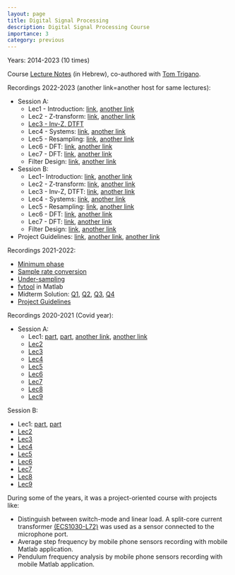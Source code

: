 ```yaml
---
layout: page
title: Digital Signal Processing
description: Digital Signal Processing Course
importance: 3
category: previous
---
```


Years: 2014-2023 (10 times)

Course [Lecture Notes](https://bykhov.github.io/dsp/DSP_Book.pdf) (in Hebrew), co-authored with [Tom Trigano](https://en.sce.ac.il/faculty/tom).

Recordings 2022-2023 (another link=another host for same lectures):
* Session A:
	* Lec1 - Introduction: [link](https://sce-ac-il.zoom.us/rec/share/ewyZsbatN7WCePMsePsFcP2w7-S-g4vf1kWxqmXUVq0KPBsQ0znd64B9G5iIA71r.BDkrWuDwMlomA3zu?startTime=1666530774000), [another link](https://objectstorage.il-jerusalem-1.oraclecloud.com/n/frrgqfrxhcca/b/scevideo/o/b5/b5412d4713131032ad87581e419747f4bf5bb88c.mp4)
	* Lec2 - Z-transform: [link](https://sce-ac-il.zoom.us/rec/share/RyRJN1jeNCZ2VTTl5_OYCTy0C2Oz1q74bZEXcJlolmyv2GGQHk1q8CCDsKiVRshY.8ZmL85TXVZxj1bRK?startTime=1667139112000), [another link](https://objectstorage.il-jerusalem-1.oraclecloud.com/n/frrgqfrxhcca/b/scevideo/o/95/95e350dd83026f0bead4d6de9ef84ed37c035284.mp4)
	* [Lec3 - Inv-Z, DTFT](https://sce-ac-il.zoom.us/rec/share/QsbBMycK7T2W2lkMV8yObDWCN-N77rZslVOEeoG3-cqmw290_GCyRtcnzReoHr1A.tU_JD1zockdOSXMZ?startTime=1667743880000)
	* Lec4 - Systems: [link](https://sce-ac-il.zoom.us/rec/share/j_KI46TDajagtmkwKsXJxenrN2K_0Z9wrvFmnWHOoIK7K5WOpixKxAuZ_b-LHBk3.nMa-1XyauUowrDpi?startTime=1668348713000), [another link](https://objectstorage.il-jerusalem-1.oraclecloud.com/n/frrgqfrxhcca/b/scevideo/o/62/622ee6623e75374640f82f87bc91cb81eb60d259.mp4)
	* Lec5 - Resampling: [link](https://sce-ac-il.zoom.us/rec/share/xu0UtkRhEwotfvgz6Bgw1oVTlWlofd_Waa6_SQJKBWA_wQw8Z2Z3hEkxV_fZFk6W.1yTrzSp4NNLQtz_D?startTime=1668953502000), [another link](https://objectstorage.il-jerusalem-1.oraclecloud.com/n/frrgqfrxhcca/b/scevideo/o/eb/eb6b593c9d4a1d5175a69482992aa70069bce9e4.mp4)
	* Lec6 - DFT: [link](https://sce-ac-il.zoom.us/rec/share/G3ohW4f-UtIdcYiX1DulKtA-Z0iMmutxGOBwJDb9HBqs9YHBNKI_aUSocY_cVwbP.7P-uzCJPTfYk8dtp?startTime=1669558369000), [another link](https://objectstorage.il-jerusalem-1.oraclecloud.com/n/frrgqfrxhcca/b/scevideo/o/cc/ccefc038cfc4f4175b2610a55c1679af0a55b735.mp4)
	* Lec7 - DFT: [link](https://sce-ac-il.zoom.us/rec/share/a7FUJd3HRzfktSfNSySJSsOIvYMSHjsXUaj_WVxhtl3BK_JBsUjHGqYvNyD0k-Jo.8u9QEzhwvoKHEg2K?startTime=1670163217000), [another link](https://objectstorage.il-jerusalem-1.oraclecloud.com/n/frrgqfrxhcca/b/scevideo/o/e4/e497699ff05b85bf7b0d834a7faa7837f6d8c46c.mp4)
	* Filter Design: [link](https://sce-ac-il.zoom.us/rec/share/kEzB9xYRCwpzirx73GisxjybDUSzb46aexNQGKuorNdDmsZaWtZ75xxwYK8X.Hnoae8xhzXJBr0r7?startTime=1670768010000), [another link](https://objectstorage.il-jerusalem-1.oraclecloud.com/n/frrgqfrxhcca/b/scevideo/o/e3/e357b22cd82be4118c01bea2efe549858b15aed4.mp4)
* Session B:
	- Lec1- Introduction: [link](https://sce-ac-il.zoom.us/rec/share/z9ezCBUnXpYzphw7bd-961LOgCHMYM5gXb0fymmBzB-wx7JSZXygssYejD8_7Wu4.lS31N1E0sSqw7J2q?startTime=1666541757000), [another link](https://objectstorage.il-jerusalem-1.oraclecloud.com/n/frrgqfrxhcca/b/scevideo/o/fc/fcf11b59bf1e28c87e80f63ae09e65084af74516.mp4)
	- Lec2 - Z-transform: [link](https://sce-ac-il.zoom.us/rec/share/XIB-Hrf9SCyb9v4Qoqgy2vi0dDm-dZt2_9W6lu4OP9IwCBFFPKqyEYYOZ1M4yMvm.ni3MOd-9LQR3yaY5?startTime=1667150050000), [another link](https://objectstorage.il-jerusalem-1.oraclecloud.com/n/frrgqfrxhcca/b/scevideo/o/7d/7d71f41c475aa3036d0aa0b35d03933c9f89eea5.mp4)
	- Lec3 - Inv-Z, DTFT: [link](https://sce-ac-il.zoom.us/rec/share/ziTki-iPAk0kGiImaDwud8GfKn1o2VNhG56AUQ_RY6_ffH1n4u84lGb98H_i5OCN.G87jzQkr1PfK9gDW?startTime=1667754950000), [another link](https://objectstorage.il-jerusalem-1.oraclecloud.com/n/frrgqfrxhcca/b/scevideo/o/c3/c3194b93956ed6b6c61185a5d8f2581e36995d9b.mp4)
	- Lec4 - Systems: [link](https://sce-ac-il.zoom.us/rec/share/dUhrgsl9iloIUVbvWG_V7FRXtRxJ3dPSDD8ADSJ4b6yvnDKsBkwRrJ3brsJlpWJr.HGP6Ruo1Jt5htMSF?startTime=1668359714000), [another link](https://objectstorage.il-jerusalem-1.oraclecloud.com/n/frrgqfrxhcca/b/scevideo/o/53/53b5682d0b12ec1ef65e0aca3c10e00fc6333fa6.mp4)
	- Lec5 - Resampling: [link](https://sce-ac-il.zoom.us/rec/share/XgBHKahmGb9ORADX_KcpKl_ZZY0b0tJX05cW1_cyYVjXYnYN5wNJJP9VAw7B-54B.q2UCjqVuiZTL0mt7?startTime=1668965061000), [another link](https://objectstorage.il-jerusalem-1.oraclecloud.com/n/frrgqfrxhcca/b/scevideo/o/4e/4e464836f6837663f43acfb3fe6852b2fa31866d.mp4)
	- Lec6 - DFT: [link](https://sce-ac-il.zoom.us/rec/share/vcgo1GGDuZbnWMGT7T3Aq46avHq2KV3t14nWvA-3tYAVmwH30PMtty0Yul0H8F4t.YYRsR2_vM8BC0RR5?startTime=1669569160000), [another link](https://objectstorage.il-jerusalem-1.oraclecloud.com/n/frrgqfrxhcca/b/scevideo/o/4e/4ec137a33b754c069c9d668c08977cec6b8710fe.mp4)
	- Lec7 - DFT: [link](https://sce-ac-il.zoom.us/rec/share/kMijYykBTdM7dSVrTfhrDzMUhJqFw_iYyqO75j001fhakT7Vz6JnIItxeAJvtNkj.1C21AJh9MU_rcnSR?startTime=1670173993000), [another link](https://objectstorage.il-jerusalem-1.oraclecloud.com/n/frrgqfrxhcca/b/scevideo/o/40/40abd9afd42546e42870a99b78dd92021ba6bf51.mp4)
	* Filter Design: [link](https://sce-ac-il.zoom.us/rec/share/-5C1UTRKtzxiH4lAm44bvuwdF54ROJ185J47j2Po_dEFYFqfuqycHvB2CPy7fSD2.tDD8z525BTdd2vV4?startTime=1670778734000), [another link](https://objectstorage.il-jerusalem-1.oraclecloud.com/n/frrgqfrxhcca/b/scevideo/o/c9/c96e92a2703c7b10a93661392012973c11536f54.mp4)
* Project Guidelines: [link](https://sce-ac-il.zoom.us/rec/share/sMNF8Iol1wik-fsUzjdELgjv7bIaDPQZU-tAG_BZyqZK8E_aGpw-FYikj4mgg_J8.XhAQuxLSCOBeaDUE?startTime=1671372913000), [another link](https://objectstorage.il-jerusalem-1.oraclecloud.com/n/frrgqfrxhcca/b/scevideo/o/68/68b7231b275ee3cf29253e0e9d17634c783eb9df.mp4), [another link](https://objectstorage.il-jerusalem-1.oraclecloud.com/n/frrgqfrxhcca/b/scevideo/o/68/68b7231b275ee3cf29253e0e9d17634c783eb9df.mp4)

Recordings 2021-2022:
* [Minimum phase](https://sce-ac-il.zoom.us/rec/share/saK9gnb4td1EQwIzrC-xI-v0u5j2IvWr3fx7KkH9ieLkG4pMIwHmBxRj-W0LoWKk.wSmS24HSVVqYGCBK?startTime=1637500904000)
* [Sample rate conversion](https://sce-ac-il.zoom.us/rec/share/1V_DFfDtNrbj7abX_9u4x2ElQ-cUcphlFEcOlYAnBYU7JnJwRlXFLDOGO3n6SZrw.0VEPDp7BVHvLeJGZ?startTime=1637140371000)
* [Under-sampling](https://sce-ac-il.zoom.us/rec/share/r6JiFLekD3sQzcKfjnS1K2HvvVDsn0zExOzQasly5pLri_2mWdNgC3Udo0GMNtTb.0y3bStWyhrJeg0AM?startTime=1637518341000)
* [fvtool](https://sce-ac-il.zoom.us/rec/share/Q1Ygq1P4D-wbG-vt1LQjwUR7vRAt2YC4gM-IHvKanNFARzHf00sgG9GkNvqq0XVU.AtAQzR7oDXLiAKHs?startTime=1636565115000) in Matlab
* Midterm Solution: [Q1](https://sce-ac-il.zoom.us/rec/share/Y5-bXY8dGks0_RBT1hj4ljbi5jXCBARKm1aoQCDH5tAbgANJWV7-0_3cm-xsqAhz.ikDsp1cqvueSnUrp?startTime=1641143134000), [Q2](https://sce-ac-il.zoom.us/rec/share/Y5-bXY8dGks0_RBT1hj4ljbi5jXCBARKm1aoQCDH5tAbgANJWV7-0_3cm-xsqAhz.ikDsp1cqvueSnUrp?startTime=1641143577000), [Q3](https://sce-ac-il.zoom.us/rec/share/Y5-bXY8dGks0_RBT1hj4ljbi5jXCBARKm1aoQCDH5tAbgANJWV7-0_3cm-xsqAhz.ikDsp1cqvueSnUrp?startTime=1641143663000), [Q4](https://sce-ac-il.zoom.us/rec/share/Y5-bXY8dGks0_RBT1hj4ljbi5jXCBARKm1aoQCDH5tAbgANJWV7-0_3cm-xsqAhz.ikDsp1cqvueSnUrp?startTime=1641143760000)
* [Project Guidelines](https://sce-ac-il.zoom.us/rec/share/7zTgEf-8F4SfwGQR1yEcnN3D6BlGzK0vcF1bSsARQ10k5QqWOzW82U3U63jNfzvN.rMFYpjudxUUKNX39?startTime=1639324453000)

Recordings 2020-2021 (Covid year):

* Session A: 
	* Lec1: [part](https://objectstorage.il-jerusalem-1.oraclecloud.com/n/frrgqfrxhcca/b/scevideo/o/b3/b3e6e6c5b477141505e4183c976ef3f5aadcc548.mp4), [part](https://objectstorage.il-jerusalem-1.oraclecloud.com/n/frrgqfrxhcca/b/scevideo/o/70/704465bf419c1f3a8411ade4a62c990f50877d16.mp4), [another link](https://objectstorage.il-jerusalem-1.oraclecloud.com/n/frrgqfrxhcca/b/scevideo/o/54/549b44592f9fc01a6a41443a1e8184b651ff3823.mp4), [another link](https://objectstorage.il-jerusalem-1.oraclecloud.com/n/frrgqfrxhcca/b/scevideo/o/f4/f4caac4942f4c92a4d1108c85acceafb24fa1c3c.mp4)
	* [Lec2](https://objectstorage.il-jerusalem-1.oraclecloud.com/n/frrgqfrxhcca/b/scevideo/o/a1/a1aca1fe1f5b5cc1b64a0372170f038316b091cd.mp4)
	* [Lec3](https://objectstorage.il-jerusalem-1.oraclecloud.com/n/frrgqfrxhcca/b/scevideo/o/91/9194afb93c0dfd3d49445d6e701749b6ed88c4ae.mp4)
	* [Lec4](https://objectstorage.il-jerusalem-1.oraclecloud.com/n/frrgqfrxhcca/b/scevideo/o/cc/ccc3656e69c8bebe4bb4bae8e49b6d5bc24eef3d.mp4)
	* [Lec5](https://objectstorage.il-jerusalem-1.oraclecloud.com/n/frrgqfrxhcca/b/scevideo/o/54/54519ec9729872dcb4a07e7284c6cd8647b58d56.mp4)
	* [Lec6](https://objectstorage.il-jerusalem-1.oraclecloud.com/n/frrgqfrxhcca/b/scevideo/o/ed/ed9a2a5d2e3cb59e82eac81cb5cd8037c82c6067.mp4)
	* [Lec7](https://objectstorage.il-jerusalem-1.oraclecloud.com/n/frrgqfrxhcca/b/scevideo/o/65/650169faa845e7fe136049b613f28670281d7422.mp4)
	* [Lec8](https://objectstorage.il-jerusalem-1.oraclecloud.com/n/frrgqfrxhcca/b/scevideo/o/94/943123a6a57714249432a09dfc45d3c92b29c3cf.mp4)
	* [Lec9](https://objectstorage.il-jerusalem-1.oraclecloud.com/n/frrgqfrxhcca/b/scevideo/o/46/4672d3b4d68794f739f1b8c0bd7857b312372f4b.mp4)

Session B:
* Lec1: [part](https://objectstorage.il-jerusalem-1.oraclecloud.com/n/frrgqfrxhcca/b/scevideo/o/d3/d34390907615573dd9f5d8124fc3114319851f81.mp4), [part](https://objectstorage.il-jerusalem-1.oraclecloud.com/n/frrgqfrxhcca/b/scevideo/o/88/88f1cead7b1577809ea39a0a8ad72deee39b3dee.mp4)
* [Lec2](https://objectstorage.il-jerusalem-1.oraclecloud.com/n/frrgqfrxhcca/b/scevideo/o/65/6511f2aeae9c750cb538561104783fa5ef8871ea.mp4)
* [Lec3](https://objectstorage.il-jerusalem-1.oraclecloud.com/n/frrgqfrxhcca/b/scevideo/o/69/696f050863dcedf36e6694c67d401f21fc0f2afb.mp4)
* [Lec4](https://objectstorage.il-jerusalem-1.oraclecloud.com/n/frrgqfrxhcca/b/scevideo/o/c3/c3ca5897c055830935f0d536627dd51f0e9bb7e1.mp4)
* [Lec5](https://objectstorage.il-jerusalem-1.oraclecloud.com/n/frrgqfrxhcca/b/scevideo/o/9a/9ab86b7675cd158d9a0246bdf8093bdf85656d39.mp4)
* [Lec6](https://objectstorage.il-jerusalem-1.oraclecloud.com/n/frrgqfrxhcca/b/scevideo/o/24/2471730f08a063d11c12ab0e6f93d5fc221dde9e.mp4)
* [Lec7](https://objectstorage.il-jerusalem-1.oraclecloud.com/n/frrgqfrxhcca/b/scevideo/o/a4/a4706f8b03f48af661723516fd361d4c6a3ca7cf.mp4)
* [Lec8](https://objectstorage.il-jerusalem-1.oraclecloud.com/n/frrgqfrxhcca/b/scevideo/o/0c/0c15041abdba29b738e9c54647cf7e7a826f02c5.mp4)
* [Lec9](https://objectstorage.il-jerusalem-1.oraclecloud.com/n/frrgqfrxhcca/b/scevideo/o/d6/d6dd8f401b7cdcaaa44379080820418a89732cb9.mp4)

During some of the years, it was a project-oriented course with projects like:
* Distinguish between switch-mode and linear load. A split-core current transformer  [(ECS1030-L72)](https://www.sparkfun.com/products/11005) was used as a sensor connected to the microphone port.
* Average step frequency by mobile phone sensors recording with mobile Matlab application.
* Pendulum frequency analysis by mobile phone sensors recording with mobile Matlab application.